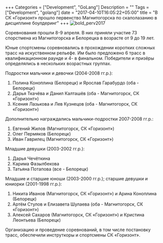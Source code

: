 +++
Categories = ["Development", "GoLang"]
Description = ""
Tags = ["Development", "golang"]
date = "2017-04-10T16:05:22+05:00"
title = "В СК «Горизонт» прошло первенство Магнитогорска по скалолазанию в дисциплине боулдеринг"
+++
![bold_perv2017](/images/bold_perv2017.jpg)

Соревнования прошли 8-9 апреля. В них приняли участие 73 спорстмена из Магнитогорска и Белорецка в возрасте от 9 до 19 лет.
<!--more-->

Юные спортсмены соревновались в прохождении коротких сложных трасс на искуственном рельефе. Им было предложено 6 трасс в квалификационном раунде и 4- в финальном.
Победители и призёры определялись в нескольких возрастных группах.

Подростки мальчики и девочки (2004-2008 гг.р.):
1. Полина Коноплина (Белорецк) и Ярослав Гарабурдо (оба - Белорецк)
2. Дарья Ткачёва и Данил Калташёв (оба - Магнитогорск, СК «Горизонт»)
3. Ксения Лазькова и Лев Кузнецов (оба - Магнитогорск, СК «Горизонт»)

Дополнительно награждались мальчики-подростки 2007-2008 гг.р.:
1. Евгений Жилов (Магнитогорск, СК «Горизонт»)
2. Олег Пермяков (Белорецк)
3. Иван Гаврилец (Магнитогорск, СК «Горизонт»)

Младшие девушки (2003-2002 гг.р.):
1. Дарья Чечёткина
2. Карима Фазылбекова
3. Татьяна Потапова
(все - Белорецк)

Младшие и старшие юноши (2003-2000 гг.р.); старшие девушки и юниорки (2001-1998 гг.р.):
1. Никита Иванов (Магнитогорск, СК «Горизонт») и Арина Коноплина (Белорецк)
2. Артём Стулов и Елизавета Шулаева (оба - Магнитогорск, СК «Горизонт»)
3. Алексей Сахаров (Магнитогорск, СК «Горизонт») и Кристина Леонтьева (Белорецк)

Организацию и проведение соревнований, в том числе постановку трасс, обеспечили инструткоры и спортсмены СК «Горизонт».

